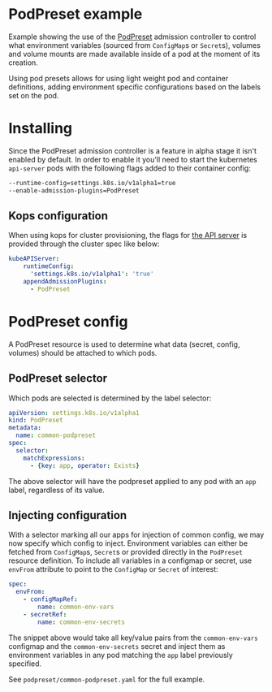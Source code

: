 # PodPreset example

Example showing the use of the
[PodPreset](https://kubernetes.io/docs/tasks/inject-data-application/podpreset/)
admission controller to control what environment variables (sourced from
`ConfigMap`s or `Secret`s), volumes and volume mounts are made available inside
of a pod at the moment of its creation.

Using pod presets allows for using light weight pod and container definitions,
adding environment specific configurations based on the labels set on the pod.

# Installing

Since the PodPreset admission controller is a feature in alpha stage it isn't
enabled by default. In order to enable it you'll need to start the kubernetes
`api-server` pods with the following flags added to their container config:

```sh
--runtime-config=settings.k8s.io/v1alpha1=true
--enable-admission-plugins=PodPreset
```

## Kops configuration

When using kops for cluster provisioning, the flags for
[the API server](https://github.com/kubernetes/kops/blob/master/docs/cluster_spec.md#kubeapiserver)
is provided through the cluster spec like below:

```yaml
kubeAPIServer:
    runtimeConfig:
      'settings.k8s.io/v1alpha1': 'true'
    appendAdmissionPlugins:
      - PodPreset
```

# PodPreset config

A PodPreset resource is used to determine what data (secret, config, volumes)
should be attached to which pods.

## PodPreset selector

Which pods are selected is determined by the label selector:

```yaml
apiVersion: settings.k8s.io/v1alpha1
kind: PodPreset
metadata:
  name: common-podpreset
spec:
  selector:
    matchExpressions:
      - {key: app, operator: Exists}
```
The above selector will have the podpreset applied to any pod with an `app`
label, regardless of its value.

## Injecting configuration

With a selector marking all our apps for injection of common config, we may
now specify which config to inject. Environment variables can either be fetched
from `ConfigMap`s, `Secret`s or provided directly in the `PodPreset` resource
definition. To include all variables in a configmap or secret, use `envFrom`
attribute to point to the `ConfigMap` or `Secret` of interest:

```yaml
spec:
  envFrom:
    - configMapRef:
        name: common-env-vars
    - secretRef:
        name: common-env-secrets
```

The snippet above would take all key/value pairs from the `common-env-vars`
configmap and the `common-env-secrets` secret and inject them as environment
variables in any pod matching the `app` label previously specified.

See `podpreset/common-podpreset.yaml` for the full example.